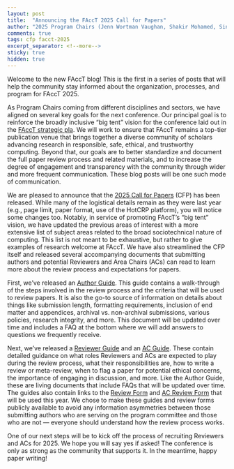 ```yaml
---
layout: post
title:  "Announcing the FAccT 2025 Call for Papers"
author: "2025 Program Chairs (Jenn Wortman Vaughan, Shakir Mohamed, Sina Fazelpour, and Talia B. Gillis)"
comments: true
tags: cfp facct-2025
excerpt_separator: <!--more-->
sticky: true
hidden: true
---
```


Welcome to the new FAccT blog! This is the first in a series of posts that will help the community stay informed about the organization, processes, and program for FAccT 2025.
<!--more-->

As Program Chairs coming from different disciplines and sectors, we have aligned on several key goals for the next conference. Our principal goal is to reinforce the broadly inclusive “big tent” vision for the conference laid out in the [FAccT strategic pla](https://facctconference.org/documents). We will work to ensure that FAccT remains a top-tier publication venue that brings together a diverse community of scholars advancing research in responsible, safe, ethical, and trustworthy computing. Beyond that, our goals are to better standardize and document the full paper review process and related materials, and to increase the degree of engagement and transparency with the community through wider and more frequent communication. These blog posts will be one such mode of communication.

We are pleased to announce that the [2025 Call for Papers](https://facctconference.org/2025/cfp) (CFP) has been released. While many of the logistical details remain as they were last year (e.g., page limit, paper format, use of the HotCRP platform), you will notice some changes too. Notably, in service of promoting FAccT’s “big tent” vision, we have updated the previous areas of interest with a more extensive list of subject areas related to the broad sociotechnical nature of computing. This list is not meant to be exhaustive, but rather to give examples of research welcome at FAccT.  We have also streamlined the CFP itself and released several accompanying documents that submitting authors and potential Reviewers and Area Chairs (ACs) can read to learn more about the review process and expectations for papers.

First, we’ve released an [Author Guide](https://facctconference.org/2025/aguide). This guide contains a walk-through of the steps involved in the review process and the criteria that will be used to review papers. It is also the go-to source of information on details about things like submission length, formatting requirements, inclusion of end matter and appendices, archival vs. non-archival submissions, various policies, research integrity, and more. This document will be updated over time and includes a FAQ at the bottom where we will add answers to questions we frequently receive.

Next, we’ve released a [Reviewer Guide](https://facctconference.org/2025/rguide) and an [AC Guide](https://facctconference.org/2025/acguide). These contain detailed guidance on what roles Reviewers and ACs are expected to play during the review process, what their responsibilities are, how to write a review or meta-review, when to flag a paper for potential ethical concerns, the importance of engaging in discussion, and more. Like the Author Guide, these are living documents that include FAQs that will be updated over time. The guides also contain links to the [Review Form](https://facctconference.org/2025/rform) and [AC Review Form](https://facctconference.org/2025/acform) that will be used this year. We chose to make these guides and review forms publicly available to avoid any information asymmetries between those submitting authors who are serving on the program committee and those who are not — everyone should understand how the review process works.

One of our next steps will be to kick off the process of recruiting Reviewers and ACs for 2025. We hope you will say yes if asked! The conference is only as strong as the community that supports it. In the meantime, happy paper writing!


